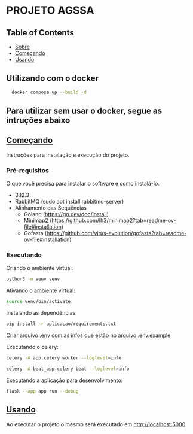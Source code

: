 # PROJETO AGSSA

## Table of Contents

- [Sobre](#sobre)
- [Começando](#começando)
- [Usando](#usando)



## Utilizando com o docker

```bash
  docker compose up --build -d 
```

## Para utilizar sem usar o docker, segue as intruções abaixo

## [Começando](começando)

Instruções para instalação e execução do projeto.



### Pré-requisitos

O que você precisa para instalar o software e como instalá-lo.

- 3.12.3
- RabbitMQ (sudo apt install rabbitmq-server)
- Alinhamento das Sequências
  - Golang (<https://go.dev/doc/install>)
  - Minimap2 (<https://github.com/lh3/minimap2?tab=readme-ov-file#installation>)
  - Gofasta (<https://github.com/virus-evolution/gofasta?tab=readme-ov-file#installation>)

### Executando

Criando o ambiente virtual:

```bash
python3 -m venv venv
```

Ativando o ambiente virtual:

```bash
source venv/bin/activate
```

Instalando as dependências:


```bash
pip install -r aplicacao/requirements.txt
```

Criar arquivo .env com as infos que estão no arquivo .env.example

Executando o celery:

```bash
celery -A app.celery worker --loglevel=info
```

```bash
celery -A beat_app.celery beat --loglevel=info
```
Executando a aplicação para desenvolvimento:

```bash
flask --app app run --debug
```

## [Usando](usando)

Ao executar o projeto o mesmo será executado em <http://localhost:5000>




